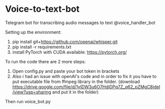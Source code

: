 # Voice-to-text-bot
Telegram bot for transcribing audio messages to text  @voice_handler_bot

Setting up the environment:
1) pip install git+https://github.com/openai/whisper.git 
2) pip install -r requirements.txt
3) install PyTorch with CUDA available: https://pytorch.org/

To run the code there are 2 more steps:
1) Open config.py and paste your bot token in brackets
2) Also i had an issue with openAI's code and in order to fix it you have to put executable file from ffmpeg library in the folder. (download https://drive.google.com/file/d/1yIDW3u6O7HdjDPq7Z_q62_pZMgC8jdeI/view?usp=sharing and put it in the folder)

Then run voice_bot.py
